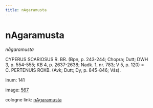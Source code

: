 ```yaml
---
title: nAgaramusta
---
```


# nAgaramusta

<i>nāgaramusta</i>  <div n="P" /><bot>CYPERUS SCARIOSUS R. BR.</bot> (Bpn, p. 243-244; Chopra; Dutt; DWH <div n="lb" />3, p. 554-555; KB 4, p. 2637-2638; Nadk. 1, nr. 783; V 5, p. 120) = <div n="lb" /><bot>C. PERTENUIS ROXB.</bot> (Avk; Dutt; Dy, p. 845-846; Vśs).

lnum: 141

image: [567](https://www.sanskrit-lexicon.uni-koeln.de/scans/csl-apidev/servepdf.php?dict=snp&page=567)

cologne link: [nAgaramusta](https://sanskrit-lexicon.uni-koeln.de/scans/csl-apidev/getword.php?dict=snp&key=nAgaramusta)

